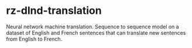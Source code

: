 # rz-dlnd-translation
Neural network machine translation. Sequence to sequence model on a dataset of English and French sentences that can translate new sentences from English to French.
